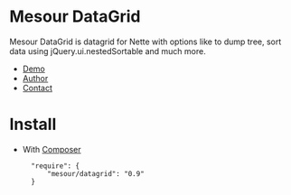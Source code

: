 # Mesour DataGrid

Mesour DataGrid is datagrid for Nette with options like to dump tree, sort data using jQuery.ui.nestedSortable and much more.

- [Demo](http://demo.mesour.com/data-grid/)
- [Author](http://mesour.com)
- [Contact](http://mesour.com/contact)

# Install

- With [Composer](https://getcomposer.org)

        "require": {
            "mesour/datagrid": "0.9"
        }